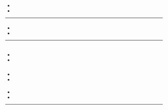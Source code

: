 # 

## 



### 

- 

- 



---



### 





### 

- 

- 

---

![]()

### 





- 

- 

## 



### 

- 

- 



### 





### 

- 

- 

---

![]()

